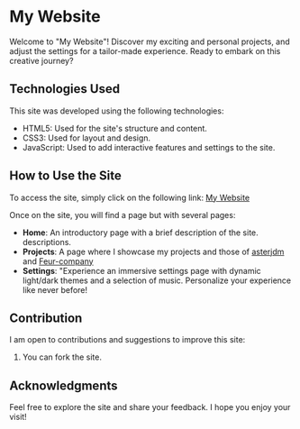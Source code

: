 # My Website

Welcome to "My Website"! Discover my exciting and personal projects, and adjust the settings for a tailor-made experience. Ready to embark on this creative journey?

## Technologies Used

This site was developed using the following technologies:

- HTML5: Used for the site's structure and content.
- CSS3: Used for layout and design.
- JavaScript: Used to add interactive features and settings to the site.

## How to Use the Site

To access the site, simply click on the following link: [My Website](https://rmbi.ch/vital/projets)

Once on the site, you will find a page but with several pages:

- **Home**: An introductory page with a brief description of the site.
descriptions.
- **Projects**: A page where I showcase my projects and those of [asterjdm](https://github.com/asterjdm) and [Feur-company](https://github.com/Feur-company)
- **Settings**: "Experience an immersive settings page with dynamic light/dark themes and a selection of music. Personalize your experience like never before!


## Contribution

I am open to contributions and suggestions to improve this site:

1. You can fork the site.

## Acknowledgments

Feel free to explore the site and share your feedback. I hope you enjoy your visit!
